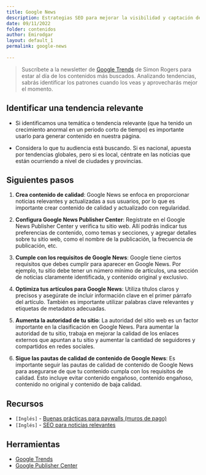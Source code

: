 ```yaml
---
title: Google News 
description: Estrategias SEO para mejorar la visibilidad y captación de tráfico desde Google Discover 
date: 09/11/2022
folder: contenidos
author: Emirodgar
layout: default_1
permalink: google-news
  
---
```




> Suscríbete a la newsletter de [Google Trends](https://docs.google.com/forms/d/e/1FAIpQLScv9kE1CgAkvKyLbw6RMQYmGbveedVjQWE8qJ9UjztgzDdw1A/viewform) de Simon Rogers para estar al día de los contenidos más buscados. 
Analizando tendencias, sabrás identificar los patrones cuando los veas y aprovecharás mejor el momento.

## Identificar una tendencia relevante

- Si identificamos una temática o tendencia relevante (que ha tenido un crecimiento anormal en un periodo corto de tiempo) es importante usarlo para generar contenido en nuestra página.

- Considera lo que tu audiencia está buscando. Si es nacional, apuesta por tendencias globales, pero si es local, céntrate en las noticias que están ocurriendo a nivel de ciudades y provincias.

## Siguientes pasos

1. **Crea contenido de calidad**: Google News se enfoca en proporcionar noticias relevantes y actualizadas a sus usuarios, por lo que es importante crear contenido de calidad y actualizado con regularidad.

2. **Configura Google News Publisher Center**: Regístrate en el Google News Publisher Center y verifica tu sitio web. Allí podrás indicar tus preferencias de contenido, como temas y secciones, y agregar detalles sobre tu sitio web, como el nombre de la publicación, la frecuencia de publicación, etc.

3. **Cumple con los requisitos de Google News**: Google tiene ciertos requisitos que debes cumplir para aparecer en Google News. Por ejemplo, tu sitio debe tener un número mínimo de artículos, una sección de noticias claramente identificada, y contenido original y exclusivo.

4. **Optimiza tus artículos para Google News**: Utiliza títulos claros y precisos y asegúrate de incluir información clave en el primer párrafo del artículo. También es importante utilizar palabras clave relevantes y etiquetas de metadatos adecuadas.

5. **Aumenta la autoridad de tu sitio**: La autoridad del sitio web es un factor importante en la clasificación en Google News. Para aumentar la autoridad de tu sitio, trabaja en mejorar la calidad de los enlaces externos que apuntan a tu sitio y aumentar la cantidad de seguidores y compartidos en redes sociales.

6. **Sigue las pautas de calidad de contenido de Google News**: Es importante seguir las pautas de calidad de contenido de Google News para asegurarse de que tu contenido cumpla con los requisitos de calidad. Esto incluye evitar contenido engañoso, contenido engañoso, contenido no original y contenido de baja calidad.


<section id="cs_recursos"></section>

## Recursos

- `[Inglés]` - [Buenas prácticas para paywalls (muros de pago)](https://www.seoforgooglenews.com/p/best-practices-for-paywalls-and-seo)
- `[Inglés]` - [SEO para noticias relevantes](https://wtfseo.substack.com/p/seo-for-breaking-news)


<section id="cs_herramientas"></section>

## Herramientas

- [Google Trends](https://trends.google.es/trends/?geo=ES)
- [Google Publisher Center](https://publishercenter.google.com/)

<section id="cs_pr"></section>



